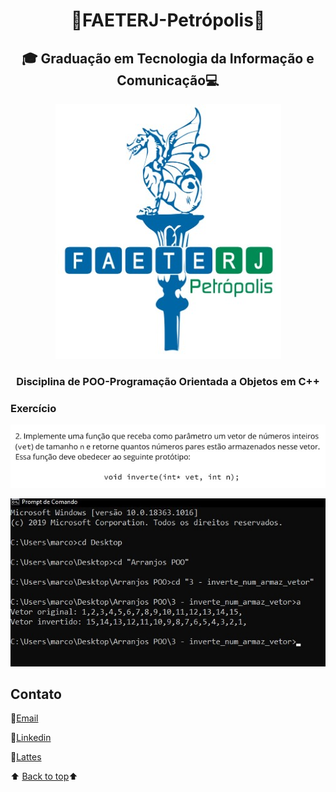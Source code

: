 <h1 align="center"><a name="back-to-top"></a> 🐲FAETERJ-Petrópolis🐲</h1> 

<h2   align="center">🎓
    Graduação em Tecnologia da Informação e Comunicação💻</h2>
 <p align="center">
    <img src="https://github.com/marcosbarker/Exerc.-de-Prog.-Array/blob/main/img/faeterj-logo.jpg" alt="faeterj-logo">
    </p>
<h3 align="center">
    Disciplina de POO-Programação Orientada a Objetos em C++</h3>





### Exercício



<p align="center">
    <a href="">
        <img src="https://github.com/marcosbarker/Exerc.-de-Prog.-Array/blob/main/img/img-exerc.jpg" alt="imagem exercicio">
    </a>
    </p>





<p align="center">
    <a href="">
        <img src="https://github.com/marcosbarker/-Exerc.-de-Prog.-Array2/blob/main/img/img-term.jpg" alt="imagem terminal">
    </a>
    </p>











## Contato

:e-mail:[Email](pgomes@faeterj-petropolis.edu.br)

:link:[Linkedin](https://www.linkedin.com/in/marcos-paulo-marques-corr%C3%AAa-gomes-2794271b0/)

:link:[Lattes](https://wwws.cnpq.br/cvlattesweb/PKG_MENU.menu?f_cod=A4769AB5DE3FCB49D83423E88118FAB5#)



⬆️ [Back to top](#back-to-top)⬆️ 















